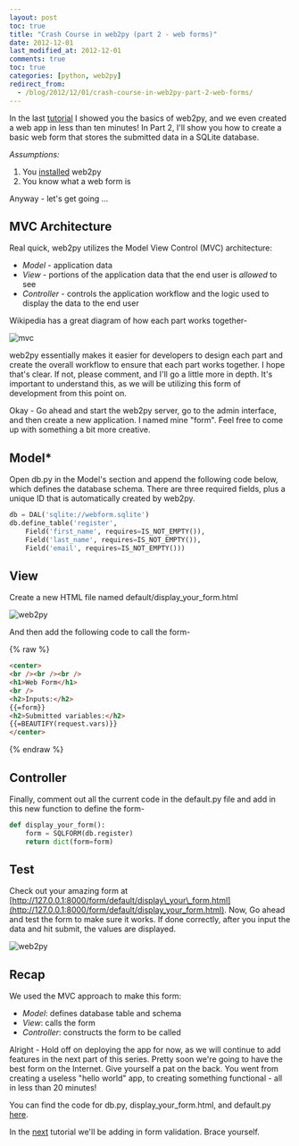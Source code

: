 ```yaml
---
layout: post
toc: true
title: "Crash Course in web2py (part 2 - web forms)"
date: 2012-12-01
last_modified_at: 2012-12-01
comments: true
toc: true
categories: [python, web2py]
redirect_from:
  - /blog/2012/12/01/crash-course-in-web2py-part-2-web-forms/
---
```


In the last [tutorial](http://mherman.org/blog/2012/11/27/crash-course-in-web2py-part-1/) I showed you the basics of web2py, and we even created a web app in less than ten minutes! In Part 2, I'll show you how to create a basic web form that stores the submitted data in a SQLite database.

*Assumptions:*

1. You [installed](http://mherman.org/blog/2012/11/27/crash-course-in-web2py-part-1/) web2py
2. You know what a web form is

Anyway - let's get going ...

## MVC Architecture

Real quick, web2py utilizes the Model View Control (MVC) architecture:

*   *Model* - application data
*   *View* - portions of the application data that the end user is *allowed* to see
*   *Controller* - controls the application workflow and the logic used to display the data to the end user

Wikipedia has a great diagram of how each part works together-

![mvc](https://upload.wikimedia.org/wikipedia/commons/f/fd/MVC-Process.png)

web2py essentially makes it easier for developers to design each part and create the overall workflow to ensure that each part works together. I hope that's clear. If not, please comment, and I'll go a little more in depth. It's important to understand this, as we will be utilizing this form of development from this point on.

Okay - Go ahead and start the web2py server, go to the admin interface, and then create a new application. I named mine "form". Feel free to come up with something a bit more creative.

## Model*

Open db.py in the Model's section and append the following code below, which defines the database schema. There are three required fields, plus a unique ID that is automatically created by web2py.

``` python
db = DAL('sqlite://webform.sqlite')
db.define_table('register',
    Field('first_name', requires=IS_NOT_EMPTY()),
    Field('last_name', requires=IS_NOT_EMPTY()),
    Field('email', requires=IS_NOT_EMPTY()))
```

## View

Create a new HTML file named default/display\_your\_form.html

![web2py](https://www.backwardsteps.com/uploads/2012-11-30_2319.png)

And then add the following code to call the form-


{% raw %}
```html
<center>
<br /><br /><br />
<h1>Web Form</h1>
<br />
<h2>Inputs:</h2>
{{=form}}
<h2>Submitted variables:</h2>
{{=BEAUTIFY(request.vars)}}
</center>
```
{% endraw %}

## Controller

Finally, comment out all the current code in the default.py file and add in this new function to define the form-

``` python
def display_your_form():
    form = SQLFORM(db.register)
    return dict(form=form)
```

## Test

Check out your amazing form at [http://127.0.0.1:8000/form/default/display\_your\_form.html](http://127.0.0.1:8000/form/default/display_your_form.html). Now, Go ahead and test the form to make sure it works. If done correctly, after you input the data and hit submit, the values are displayed.

![web2py](https://www.backwardsteps.com/uploads/2012-11-30_2330.png)

## Recap

We used the MVC approach to make this form:

*   *Model*: defines database table and schema
*   *View*: calls the form
*   *Controller*: constructs the form to be called

Alright - Hold off on deploying the app for now, as we will continue to add features in the next part of this series. Pretty soon we're going to have the best form on the Internet. Give yourself a pat on the back. You went from creating a useless "hello world" app, to creating something functional - all in less than 20 minutes!

You can find the code for db.py, display\_your\_form.html, and default.py [here](https://github.com/mjhea0/web2py/tree/master/form%20-%20part%201).

In the [next](http://mherman.org/blog/2012/12/06/crash-course-in-web2py-part-3-form-validation/) tutorial we'll be adding in form validation. Brace yourself.
